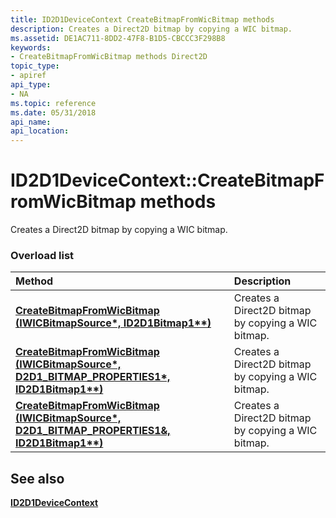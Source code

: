```yaml
---
title: ID2D1DeviceContext CreateBitmapFromWicBitmap methods
description: Creates a Direct2D bitmap by copying a WIC bitmap.
ms.assetid: DE1AC711-8DD2-47F8-B1D5-CBCCC3F298B8
keywords:
- CreateBitmapFromWicBitmap methods Direct2D
topic_type:
- apiref
api_type:
- NA
ms.topic: reference
ms.date: 05/31/2018
api_name: 
api_location: 
---
```


# ID2D1DeviceContext::CreateBitmapFromWicBitmap methods

Creates a Direct2D bitmap by copying a WIC bitmap.

### Overload list



| Method                                                                                                                                                | Description                                                   |
|:------------------------------------------------------------------------------------------------------------------------------------------------------|:--------------------------------------------------------------|
| [**CreateBitmapFromWicBitmap (IWICBitmapSource\*, ID2D1Bitmap1\*\*)**](https://msdn.microsoft.com/en-us/library/Dn900384(v=VS.85).aspx)                            | Creates a Direct2D bitmap by copying a WIC bitmap.<br/> |
| [**CreateBitmapFromWicBitmap (IWICBitmapSource\*, D2D1\_BITMAP\_PROPERTIES1\*, ID2D1Bitmap1\*\*)**](https://msdn.microsoft.com/en-us/library/Hh847971(v=VS.85).aspx) | Creates a Direct2D bitmap by copying a WIC bitmap.<br/> |
| [**CreateBitmapFromWicBitmap (IWICBitmapSource\*, D2D1\_BITMAP\_PROPERTIES1&, ID2D1Bitmap1\*\*)**](https://msdn.microsoft.com/en-us/library/JJ841136(v=VS.85).aspx) | Creates a Direct2D bitmap by copying a WIC bitmap.<br/> |



## See also

<dl> <dt>

[**ID2D1DeviceContext**](https://msdn.microsoft.com/en-us/library/Hh404479(v=VS.85).aspx)
</dt> </dl>

 

 





